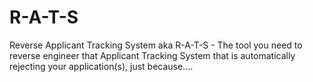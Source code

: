 # R-A-T-S
Reverse Applicant Tracking System aka R-A-T-S - The tool you need to reverse engineer that Applicant Tracking System that is automatically rejecting your application(s), just because....
